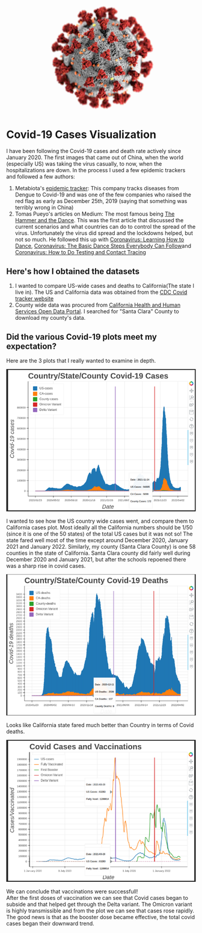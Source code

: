 ![COVID 19](./images/CDC_Covid19.jpg)

# Covid-19 Cases Visualization


I have been following the Covid-19 cases and death rate actively since January 2020. The first images that came out of China, when the world (especially US) was taking the virus casually, to now, when the hospitalizations are down. 
In the process I used a few epidemic trackers and followed a few authors:
1. Metabiota's [epidemic tracker](https://www.epidemictracker.com/): This company tracks diseases from Dengue to Covid-19 and was one of the few companies who raised the red flag as early as December 25th, 2019 (saying that something was terribly wrong in China)
2. Tomas Pueyo's articles on Medium: The most famous being [The Hammer and the Dance](https://tomaspueyo.medium.com/coronavirus-the-hammer-and-the-dance-be9337092b56). This was the first article that discussed the current scenarios and what countries can do to control the spread of the virus. Unfortunately the virus did spread and the lockdowns helped, but not so much. He followed this up with [Coronavirus: Learning How to Dance](https://tomaspueyo.medium.com/coronavirus-learning-how-to-dance-b8420170203e), [Coronavirus: The Basic Dance Steps Everybody Can Follow](https://tomaspueyo.medium.com/coronavirus-the-basic-dance-steps-everybody-can-follow-b3d216daa343)and [Coronavirus: How to Do Testing and Contact Tracing](https://tomaspueyo.medium.com/coronavirus-how-to-do-testing-and-contact-tracing-bde85b64072e)


## Here's how I obtained the datasets
1. I wanted to compare US-wide cases and deaths to California(The state I live in). The US and California data was obtained from the [CDC Covid tracker website](https://covid.cdc.gov/covid-data-tracker/#trends_dailycases_currenthospitaladmissions)
2. County wide data was procured from [California Health and Human Services Open Data Portal](https://data.chhs.ca.gov/dataset/covid-19-time-series-metrics-by-county-and-state/resource/046cdd2b-31e5-4d34-9ed3-b48cdbc4be7a). I searched for "Santa Clara" County to download my county's data.

## Did the various Covid-19 plots meet my expectation?
Here are the 3 plots that I really wanted to examine in depth. 

![Covid-19 cases plot](./images/Covid_Cases_plot.png)
    
I wanted to see how the US country wide cases went, and compare them to California cases plot. Most ideally all the California numbers should be 1/50 (since it is one of the 50 states) of the total US cases but it was not so! The state fared well most of the time except around December 2020, January 2021 and January 2022.
Similarly, my county (Santa Clara County) is one 58 counties in the state of California. Santa Clara county did fairly well during December 2020 and January 2021, but after the schools repoened there was a sharp rise in covid cases.


![Covid-19 Deaths plot](./images/Covid_Deaths_plot.png)
    
Looks like California state fared much better than Country in terms of Covid deaths.


![Covid-19 Vaccination plot](./images/Covid_Cases_Vaccination.png)

We can conclude that vaccinations were successfull!    
After the first doses of vaccination we can see that Covid cases began to subside and that helped get through the Delta variant.
The Omicron variant is highly transmissible and from the plot we can see that cases rose rapidly.
The good news is that as the booster dose became effective, the total covid cases began their downward trend.